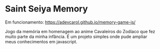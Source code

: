 # Saint Seiya Memory

Em funcionamento: https://adevcarol.github.io/memory-game-js/

Jogo da memória em homenagem ao anime Cavaleiros do Zodíaco que fez muito parte da minha infância. É um projeto simples onde pude ampliar meus conhecimentos em javascript.
